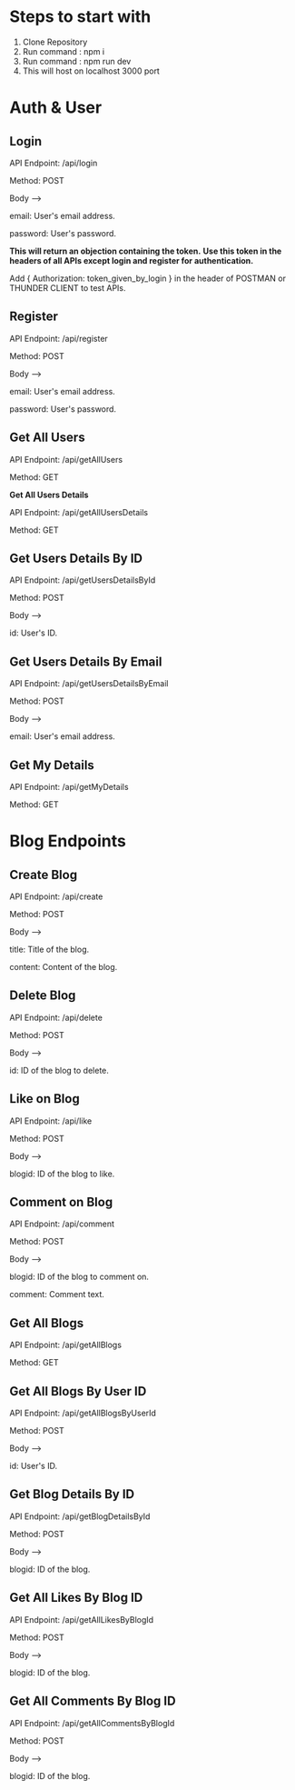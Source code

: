 # Steps to start with

1) Clone Repository
2) Run command : npm i
3) Run command : npm run dev
4) This will host on localhost 3000 port

# Auth & User

## Login

API Endpoint: /api/login

Method: POST

Body -->

email: User's email address.

password: User's password.

**This will return an objection containing the token.**
**Use this token in the headers of all APIs except login and register for authentication.**

Add { Authorization: token_given_by_login } in the header of POSTMAN or THUNDER CLIENT to test APIs.

## Register

API Endpoint: /api/register

Method: POST

Body -->

email: User's email address.

password: User's password.


## Get All Users

API Endpoint: /api/getAllUsers

Method: GET

**Get All Users Details**

API Endpoint: /api/getAllUsersDetails

Method: GET


## Get Users Details By ID

API Endpoint: /api/getUsersDetailsById

Method: POST

Body -->

id: User's ID.


## Get Users Details By Email

API Endpoint: /api/getUsersDetailsByEmail

Method: POST

Body -->

email: User's email address.


## Get My Details

API Endpoint: /api/getMyDetails

Method: GET


# Blog Endpoints


## Create Blog

API Endpoint: /api/create

Method: POST

Body -->

title: Title of the blog.

content: Content of the blog.


## Delete Blog

API Endpoint: /api/delete

Method: POST

Body -->

id: ID of the blog to delete.


## Like on Blog

API Endpoint: /api/like

Method: POST

Body -->

blogid: ID of the blog to like.


## Comment on Blog

API Endpoint: /api/comment

Method: POST

Body -->

blogid: ID of the blog to comment on.

comment: Comment text.


## Get All Blogs

API Endpoint: /api/getAllBlogs

Method: GET


## Get All Blogs By User ID

API Endpoint: /api/getAllBlogsByUserId

Method: POST

Body -->

id: User's ID.


## Get Blog Details By ID

API Endpoint: /api/getBlogDetailsById

Method: POST

Body -->

blogid: ID of the blog.


## Get All Likes By Blog ID

API Endpoint: /api/getAllLikesByBlogId

Method: POST

Body -->

blogid: ID of the blog.


## Get All Comments By Blog ID

API Endpoint: /api/getAllCommentsByBlogId

Method: POST

Body -->

blogid: ID of the blog.
